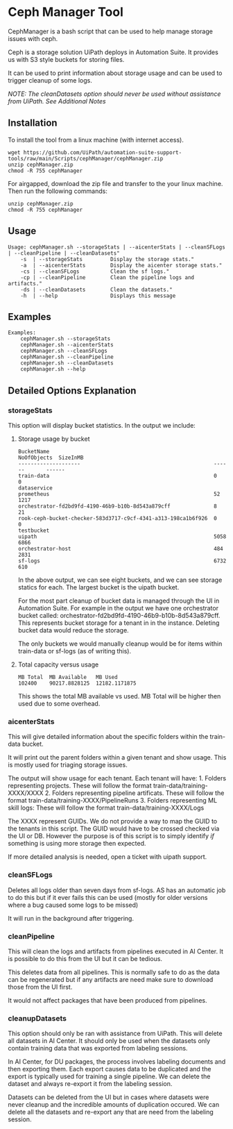 # Ceph Manager Tool
CephManager is a bash script that can be used to help manage storage issues with ceph.

Ceph is a storage solution UiPath deploys in Automation Suite. It provides us with S3 style buckets for storing
files. 

It can be used to print information about storage usage and can be used to trigger cleanup of some logs.

_NOTE: The cleanDatasets option should never be used without assistance from UiPath. See Additional Notes_

## Installation
To install the tool from a linux machine (with internet access).
```
wget https://github.com/UiPath/automation-suite-support-tools/raw/main/Scripts/cephManager/cephManager.zip
unzip cephManager.zip
chmod -R 755 cephManager
```

For airgapped, download the zip file and transfer to the your linux machine. Then run the following commands:
```
unzip cephManager.zip
chmod -R 755 cephManager
```

## Usage
```
Usage: cephManager.sh --storageStats | --aicenterStats | --cleanSFLogs | --cleanPipeline | --cleanDatasets"
    -s  | --storageStats         Display the storage stats."
    -a  | --aicenterStats        Display the aicenter storage stats."
    -cs | --cleanSFLogs          Clean the sf logs."
    -cp | --cleanPipeline        Clean the pipeline logs and artifacts."
    -ds | --cleanDatasets        Clean the datasets."
    -h  | --help                 Displays this message
```

## Examples
```
Examples:
    cephManager.sh --storageStats
    cephManager.sh --aicenterStats
    cephManager.sh --cleanSFLogs
    cephManager.sh --cleanPipeline
    cephManager.sh --cleanDatasets
    cephManager.sh --help  
```

## Detailed Options Explanation

### storageStats
This option will display bucket statistics. In the output we include:
1. Storage usage by bucket
    ```
    BucketName                                                     NoOfObjects  SizeInMB
    --------------------                                           ------       ------
    train-data                                                     0            0
    dataservice
    prometheus                                                     52           1217
    orchestrator-fd2bd9fd-4190-46b9-b10b-8d543a879cff              8            21
    rook-ceph-bucket-checker-583d3717-c9cf-4341-a313-198ca1b6f926  0            0
    testbucket
    uipath                                                         5058         6866
    orchestrator-host                                              484          2831
    sf-logs                                                        6732         610
    ```

    In the above output, we can see eight buckets, and we can see storage statics for each. The largest bucket is the uipath bucket.

    For the most part cleanup of bucket data is managed through the UI in Automation Suite. For example in the output we have one 
    orchestrator bucket called: orchestrator-fd2bd9fd-4190-46b9-b10b-8d543a879cff. This represents bucket storage for a tenant in 
    in the instance. Deleting bucket data would reduce the storage.

    The only buckets we would manually cleanup would be for items within train-data or sf-logs (as of writing this).

2. Total capacity versus usage
    ```
    MB Total  MB Available   MB Used
    102400    90217.8828125  12182.1171875
    ```

    This shows the total MB available vs used. MB Total will be higher then used due to some overhead.

### aicenterStats

This will give detailed information about the specific folders within the train-data bucket. 

It will print out the parent folders within a given tenant and show usage. This is mostly used 
for triaging storage issues.

The output will show usage for each tenant. Each tenant will have:
    1. Folders representing projects. These will follow the format train-data/training-XXXX/XXXX
    2. Folders representing pipeline artificats. These will follow the format train-data/training-XXXX/PipelineRuns
    3. Folders representing ML skill logs: These will follow the format train-data/training-XXXX/Logs

The XXXX represent GUIDs. We do not provide a way to map the GUID to the tenants in this script. The GUID would have to
be crossed checked via the UI or DB. However the purpose is of this script is to simply identify _if_ something is using
more storage then expected.

If more detailed analysis is needed, open a ticket with uipath support.

### cleanSFLogs

Deletes all logs older than seven days from sf-logs. AS has an automatic job to do this but 
if it ever fails this can be used (mostly for older versions where a bug caused some logs to be 
missed)

It will run in the background after triggering.

### cleanPipeline

This will clean the logs and artifacts from pipelines executed in AI Center. It is possible to do this
from the UI but it can be tedious.

This deletes data from all pipelines. This is normally safe to do as the data can be regenerated but if 
any artifacts are need make sure to download those from the UI first.

It would not affect packages that have been produced from pipelines.

### cleanupDatasets

This option should only be ran with assistance from UiPath. This will delete all datasets in AI Center. It should only 
be used when the datasets only contain training data that was exported from labeling sessions.

In AI Center, for DU packages, the process involves labeling documents and then exporting them. Each export causes data
to be duplicated and the export is typically used for training a single pipeline. We can delete the dataset and always
re-export it from the labeling session.

Datasets can be deleted from the UI but in cases where datasets were never cleanup and the incredible amounts of duplication
occured. We can delete all the datasets and re-export any that are need from the labeling session.

